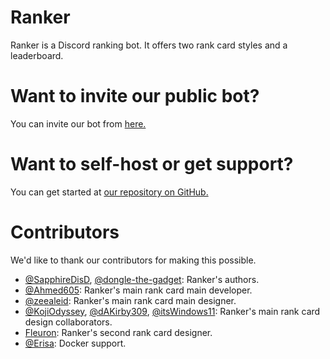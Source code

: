 # Ranker
Ranker is a Discord ranking bot. It offers two rank card styles and a leaderboard.

# Want to invite our public bot?
You can invite our bot from [here.](https://discord.com/api/oauth2/authorize?client_id=900792023206989854&permissions=268445697&scope=bot%20applications.commands)

# Want to self-host or get support?
You can get started at [our repository on GitHub.](https://github.com/Ranker-Team/Ranker)

# Contributors
We'd like to thank our contributors for making this possible.
- [@SapphireDisD](https://github.com/SapphireDisD), [@dongle-the-gadget](https://github.com/dongle-the-gadget): Ranker's authors.
- [@Ahmed605](https://github.com/Ahmed605): Ranker's main rank card main developer.
- [@zeealeid](https://github.com/zeealeid): Ranker's main rank card main designer.
- [@KojiOdyssey](https://github.com/KojiOdyssey), [@dAKirby309](https://github.com/dAKirby309), [@itsWindows11](https://github.com/itsWindows11): Ranker's main rank card design collaborators.
- [Fleuron](https://discord.com/users/188482204601548800): Ranker's second rank card designer.
- [@Erisa](https://github.com/Erisa): Docker support.
